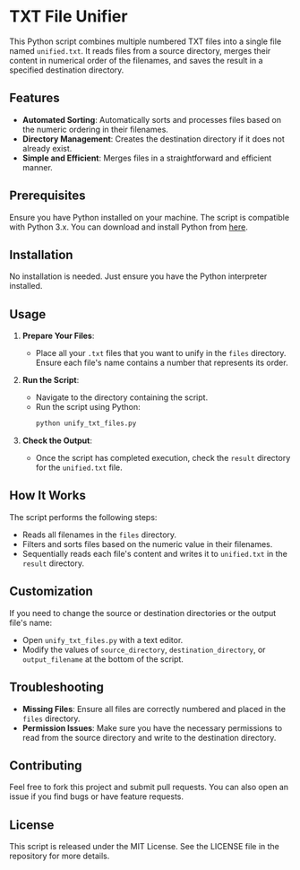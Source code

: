 # TXT File Unifier

This Python script combines multiple numbered TXT files into a single file named `unified.txt`. It reads files from a source directory, merges their content in numerical order of the filenames, and saves the result in a specified destination directory.

## Features

- **Automated Sorting**: Automatically sorts and processes files based on the numeric ordering in their filenames.
- **Directory Management**: Creates the destination directory if it does not already exist.
- **Simple and Efficient**: Merges files in a straightforward and efficient manner.

## Prerequisites

Ensure you have Python installed on your machine. The script is compatible with Python 3.x. You can download and install Python from [here](https://www.python.org/downloads/).

## Installation

No installation is needed. Just ensure you have the Python interpreter installed.

## Usage

1. **Prepare Your Files**:
   - Place all your `.txt` files that you want to unify in the `files` directory. Ensure each file's name contains a number that represents its order.

2. **Run the Script**:
   - Navigate to the directory containing the script.
   - Run the script using Python:
     ```bash
     python unify_txt_files.py
     ```

3. **Check the Output**:
   - Once the script has completed execution, check the `result` directory for the `unified.txt` file.

## How It Works

The script performs the following steps:
- Reads all filenames in the `files` directory.
- Filters and sorts files based on the numeric value in their filenames.
- Sequentially reads each file's content and writes it to `unified.txt` in the `result` directory.

## Customization

If you need to change the source or destination directories or the output file's name:
- Open `unify_txt_files.py` with a text editor.
- Modify the values of `source_directory`, `destination_directory`, or `output_filename` at the bottom of the script.

## Troubleshooting

- **Missing Files**: Ensure all files are correctly numbered and placed in the `files` directory.
- **Permission Issues**: Make sure you have the necessary permissions to read from the source directory and write to the destination directory.

## Contributing

Feel free to fork this project and submit pull requests. You can also open an issue if you find bugs or have feature requests.

## License

This script is released under the MIT License. See the LICENSE file in the repository for more details.
